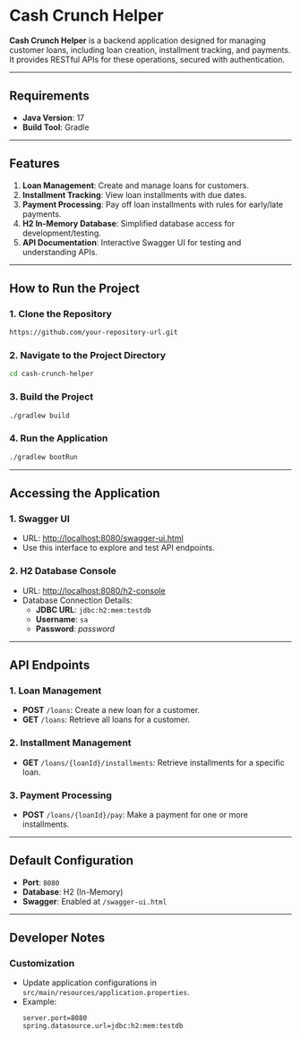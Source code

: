 # Cash Crunch Helper

**Cash Crunch Helper** is a backend application designed for managing customer loans, including loan creation, installment tracking, and payments. It provides RESTful APIs for these operations, secured with authentication.

---

## **Requirements**

- **Java Version**: 17
- **Build Tool**: Gradle

---

## **Features**

1. **Loan Management**: Create and manage loans for customers.
2. **Installment Tracking**: View loan installments with due dates.
3. **Payment Processing**: Pay off loan installments with rules for early/late payments.
4. **H2 In-Memory Database**: Simplified database access for development/testing.
5. **API Documentation**: Interactive Swagger UI for testing and understanding APIs.

---

## **How to Run the Project**

### **1. Clone the Repository**
```bash
https://github.com/your-repository-url.git
```

### **2. Navigate to the Project Directory**
```bash
cd cash-crunch-helper
```

### **3. Build the Project**
```bash
./gradlew build
```

### **4. Run the Application**
```bash
./gradlew bootRun
```

---

## **Accessing the Application**

### **1. Swagger UI**
- URL: [http://localhost:8080/swagger-ui.html](http://localhost:8080/swagger-ui.html)
- Use this interface to explore and test API endpoints.

### **2. H2 Database Console**
- URL: [http://localhost:8080/h2-console](http://localhost:8080/h2-console)
- Database Connection Details:
  - **JDBC URL**: `jdbc:h2:mem:testdb`
  - **Username**: `sa`
  - **Password**: *password*

---

## **API Endpoints**

### **1. Loan Management**
- **POST** `/loans`: Create a new loan for a customer.
- **GET** `/loans`: Retrieve all loans for a customer.

### **2. Installment Management**
- **GET** `/loans/{loanId}/installments`: Retrieve installments for a specific loan.

### **3. Payment Processing**
- **POST** `/loans/{loanId}/pay`: Make a payment for one or more installments.

---

## **Default Configuration**

- **Port**: `8080`
- **Database**: H2 (In-Memory)
- **Swagger**: Enabled at `/swagger-ui.html`

---

## **Developer Notes**

### **Customization**
- Update application configurations in `src/main/resources/application.properties`.
- Example:
  ```properties
  server.port=8080
  spring.datasource.url=jdbc:h2:mem:testdb
  ```


